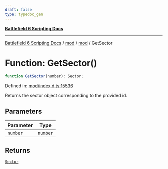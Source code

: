 ```yaml
---
draft: false
type: typedoc_gen
---
```


[**Battlefield 6 Scripting Docs**](../../../_index.md)

***

[Battlefield 6 Scripting Docs](../../../_index.md) / [mod](../../_index.md) / [mod](../_index.md) / GetSector

# Function: GetSector()

```ts
function GetSector(number): Sector;
```

Defined in: [mod/index.d.ts:15536](https://github.com/battlefield-portal-community/portal-docs/blob/ff09b2690670f74de7e97198022e5a97ff1161ff/generators/santiago/mod/index.d.ts#L15536)

Returns the sector object corresponding to the provided id.

## Parameters

| Parameter | Type |
| ------ | ------ |
| `number` | `number` |

## Returns

[`Sector`](../Sector/_index.md)

